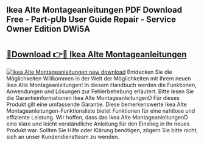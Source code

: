 ## Ikea Alte Montageanleitungen PDF Download Free - Part-pUb User Guide Repair - Service Owner Edition DWi5A

# <h2><a href="http://df6gn4.blite.top/?on=Ikea+Alte+Montageanleitungen">🔗Download 👉🔴 Ikea Alte Montageanleitungen</a></h2>

[![Ikea Alte Montageanleitungen new download](https://i.imgur.com/lujVjoI.png)](http://df6gn4.blite.top/?on=Ikea+Alte+Montageanleitungen)
Entdecken Sie die Möglichkeiten Willkommen in der Welt der Möglichkeiten mit Ihrem neuen Ikea Alte Montageanleitungen! In diesem Handbuch werden die Funktionen, Anwendungen und Lösungen zur Fehlerbehebung erläutert. Bitte lesen Sie die Garantieinformationen Ikea Alte MontageanleitungenD Für dieses Produkt gilt eine umfassende Garantie. Diese bemerkenswerte Ikea Alte Montageanleitungen-Funktionsliste bietet Funktionen für eine nahtlose und effiziente Leistung. Wir hoffen, dass das Ikea Alte MontageanleitungenD eine klare und leicht verständliche Anleitung für den Einstieg in Ihr neues Produkt war. Sollten Sie Hilfe oder Klärung benötigen, zögern Sie bitte nicht, sich an unser Kundendienstteam zu wenden.
